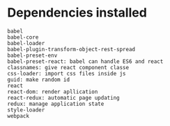 
# Dependencies installed
    babel
    babel-core
    babel-loader
    babel-plugin-transform-object-rest-spread
    babel-preset-env
    babel-preset-react: babel can handle ES6 and react
    classnames: give react component classe
    css-loader: import css files inside js
    guid: make random id
    react
    react-dom: render apllication
    react-redux: automatic page updating
    redux: manage application state
    style-loader
    webpack

  